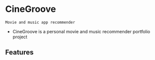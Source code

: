 ﻿# CineGroove

    Movie and music app recommender 

* CineGroove is a personal movie and music recommender portfolio project

## Features